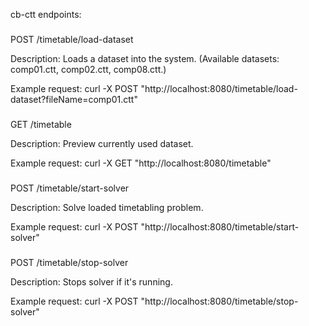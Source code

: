 cb-ctt endpoints:
###
POST /timetable/load-dataset

Description:
Loads a dataset into the system.
(Available datasets: comp01.ctt, comp02.ctt, comp08.ctt.)

Example request:
curl -X POST "http://localhost:8080/timetable/load-dataset?fileName=comp01.ctt"
###
###
GET /timetable

Description:
Preview currently used dataset.

Example request:
curl -X GET "http://localhost:8080/timetable"
###
###
POST /timetable/start-solver

Description:
Solve loaded timetabling problem.

Example request:
curl -X POST "http://localhost:8080/timetable/start-solver"
###
###
POST /timetable/stop-solver

Description:
Stops solver if it's  running.

Example request:
curl -X POST "http://localhost:8080/timetable/stop-solver"
###